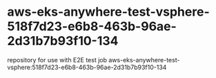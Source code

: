 # aws-eks-anywhere-test-vsphere-518f7d23-e6b8-463b-96ae-2d31b7b93f10-134
repository for use with E2E test job aws-eks-anywhere-test-vsphere:518f7d23-e6b8-463b-96ae-2d31b7b93f10-134
